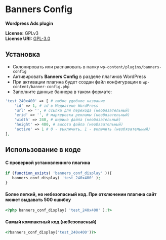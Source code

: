 # Banners Config

**Wordpress Ads plugin**

**License:** GPLv3  
**License URI:** [GPL-3.0](https://www.gnu.org/licenses/gpl-3.0.html)

## Установка

- Склонировать или распаковать в папку `wp-content/plugins/banners-config`
- Активировать **Banners Config** в разделе плагинов WordPress
- При активации плагина будет создан файл конфигурации в `wp-content/banner-config.php`
- Заполните данные баннера в таком формате:

```php
'test_240x400' => [ # любое удобное название
    'id' => 1, # id в Медиатеке WordPress
    'url' => '', # ссылка для перехода (необязательный)
    'erid' => '', # маркеровка рекламы (необязательный)
    'width' => 240, # ширина файла (необязательный)
    'height' => 400, # высота файла (необязательный)
    'active' => 1 # 0 - выключить, 1 - включить (необязательный)
],
```

## Использование в коде


#### С проверкой установленного плагина

```php
if (function_exists( 'banners_conf_display' )){
   banners_conf_display( 'test_240x400' );
}
```
#### Более легкий, но небезопасный код. При отключении плагина сайт может выдавать 500 ошибку

```php
<?php banners_conf_display( 'test_240x400' );?>
```

#### Cамый компактный код (небезопасный)
```php
<?banners_conf_display('test_240x400')?>
```
